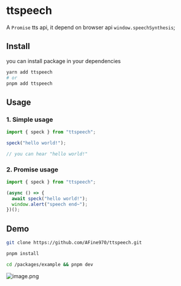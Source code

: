 # ttspeech

A `Promise` tts api, it depend on browser api `window.speechSynthesis`;

## Install

you can install package in your dependencies

```bash
yarn add ttspeech
# or
pnpm add ttspeech
```

## Usage

### 1. Simple usage

```ts
import { speck } from "ttspeech";

speck("hello world!");

// you can hear "hello world!"
```

### 2. Promise usage

```ts
import { speck } from "ttspeech";

(async () => {
  await speck("hello world!");
  window.alert("speech end~");
})();
```

## Demo

```bash
git clone https://github.com/AFine970/ttspeech.git

pnpm install

cd /packages/example && pnpm dev
```

![image.png](https://p9-juejin.byteimg.com/tos-cn-i-k3u1fbpfcp/7da1cc92f8de41a5b85aea5c021edeba~tplv-k3u1fbpfcp-watermark.image?)